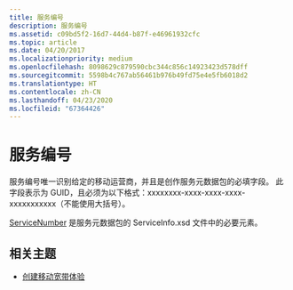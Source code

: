 ```yaml
---
title: 服务编号
description: 服务编号
ms.assetid: c09bd5f2-16d7-44d4-b87f-e46961932cfc
ms.topic: article
ms.date: 04/20/2017
ms.localizationpriority: medium
ms.openlocfilehash: 8098629c879590cbc344c856c14923423d578dff
ms.sourcegitcommit: 5598b4c767ab56461b976b49fd75e4e5fb6018d2
ms.translationtype: HT
ms.contentlocale: zh-CN
ms.lasthandoff: 04/23/2020
ms.locfileid: "67364426"
---
```

# <a name="service-number"></a>服务编号


服务编号唯一识别给定的移动运营商，并且是创作服务元数据包的必填字段。 此字段表示为 GUID，且必须为以下格式：xxxxxxxx-xxxx-xxxx-xxxx-xxxxxxxxxxx（不能使用大括号）。

[ServiceNumber](https://docs.microsoft.com/windows-hardware/drivers/mobilebroadband/servicenumber) 是服务元数据包的 ServiceInfo.xsd 文件中的必要元素。

## <a name="span-idrelated_topicsspanrelated-topics"></a><span id="related_topics"></span>相关主题

- [创建移动宽带体验](https://docs.microsoft.com/windows-hardware/drivers/dashboard/create-a-mobile-broadband-experience)

 

 






